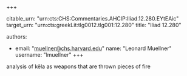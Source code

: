+++


citable_urn: "urn:cts:CHS:Commentaries.AHCIP:Iliad.12.280.EYtEAic"
target_urn: "urn:cts:greekLit:tlg0012.tlg001:12.280"
title: "Iliad 12.280"

authors:
- email: "muellner@chs.harvard.edu"
  name: "Leonard Muellner"
  username: "lmuellner"
+++

<p>analysis of kēla as weapons that are thrown pieces of fire</p>